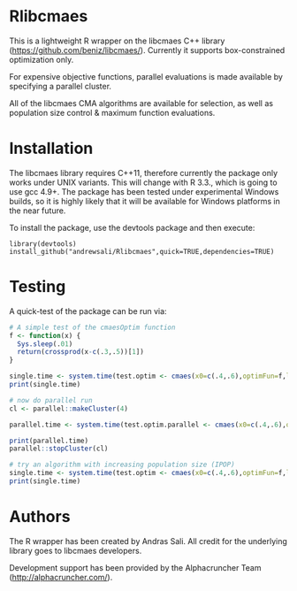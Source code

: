 # Rlibcmaes

This is a lightweight R wrapper on the libcmaes C++ library (https://github.com/beniz/libcmaes/). Currently it supports box-constrained optimization only.

For expensive objective functions, parallel evaluations is made available by specifying a parallel cluster.

All of the libcmaes CMA algorithms are available for selection, as well as population size control & maximum function evaluations.

# Installation

The libcmaes library requires C++11, therefore currently the package only works under UNIX variants. This will change with R 3.3., which is going to use gcc 4.9+. The package has been tested under experimental Windows builds, so it is highly likely that it will be available for Windows platforms in the near future.

To install the package, use the devtools package and then execute: 

```
library(devtools)
install_github("andrewsali/Rlibcmaes",quick=TRUE,dependencies=TRUE)
```

# Testing
A quick-test of the package can be run via:

```R
# A simple test of the cmaesOptim function
f <- function(x) {
  Sys.sleep(.01)
  return(crossprod(x-c(.3,.5))[1])
}

single.time <- system.time(test.optim <- cmaes(x0=c(.4,.6),optimFun=f,lowerB=c(0.35,0),upperB=c(1,1)))
print(single.time)

# now do parallel run
cl <- parallel::makeCluster(4)

parallel.time <- system.time(test.optim.parallel <- cmaes(x0=c(.4,.6),optimFun=f,lowerB=c(0.35,0),upperB=c(1,1),cl=cl))

print(parallel.time)
parallel::stopCluster(cl)

# try an algorithm with increasing population size (IPOP)
single.time <- system.time(test.optim <- cmaes(x0=c(.4,.6),optimFun=f,lowerB=c(0.35,0),upperB=c(1,1),cmaAlgorithm = cmaEsAlgo()$IPOP_CMAES,maxEval=1e4))
print(single.time)
```

# Authors
The R wrapper has been created by Andras Sali. All credit for the underlying library goes to libcmaes developers. 

Development support has been provided by the Alphacruncher Team (http://alphacruncher.com/).
